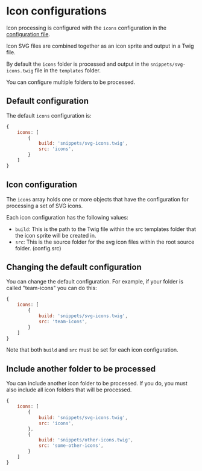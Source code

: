 # Icon configurations

Icon processing is configured with the `icons` configuration in the [configuration file](/docs/Configuration.md).

Icon SVG files are combined together as an icon sprite and output in a Twig file.

By default the `icons` folder is processed and output in the `snippets/svg-icons.twig` file in the `templates` folder.

You can configure multiple folders to be processed.

## Default configuration

The default `icons` configuration is:

```js
{
    icons: [
        {
            build: 'snippets/svg-icons.twig',
            src: 'icons',
        }
    ]
}
```

## Icon configuration

The `icons` array holds one or more objects that have the configuration for processing a set of SVG icons.

Each icon configuration has the following values:

- `build`: This is the path to the Twig file within the src templates folder that the icon sprite will be created in.
- `src`: This is the source folder for the svg icon files within the root source folder. (config.src)

## Changing the default configuration

You can change the default configuration. For example, if your folder is called "team-icons" you can do this:

```js
{
    icons: [
        {
            build: 'snippets/svg-icons.twig',
            src: 'team-icons',
        }
    ]
}
```

Note that both `build` and `src` must be set for each icon configuration.

## Include another folder to be processed

You can include another icon folder to be processed. If you do, you must also include all icon folders that will be processed.

```js
{
    icons: [
        {
            build: 'snippets/svg-icons.twig',
            src: 'icons',
        },
        {
            build: 'snippets/other-icons.twig',
            src: 'some-other-icons',
        }
    ]
}
```
